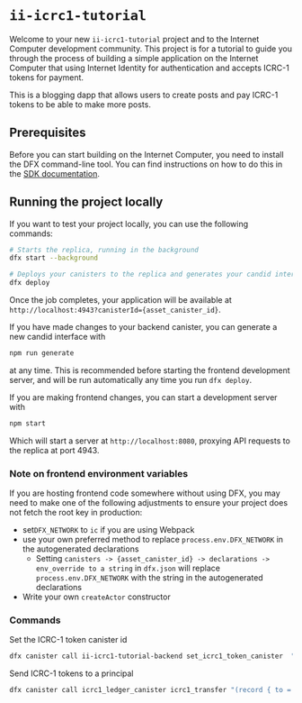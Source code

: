 # `ii-icrc1-tutorial`

Welcome to your new `ii-icrc1-tutorial` project and to the Internet Computer development community. This project is for a tutorial to guide you through the process of building a simple application on the Internet Computer that using Internet Identity for authentication and accepts ICRC-1 tokens for payment.

This is a blogging dapp that allows users to create posts and pay ICRC-1 tokens to be able to make more posts.

## Prerequisites

Before you can start building on the Internet Computer, you need to install the DFX command-line tool. You can find instructions on how to do this in the [SDK documentation](https://sdk.dfinity.org/docs/quickstart/quickstart-intro.html).

## Running the project locally

If you want to test your project locally, you can use the following commands:

```bash
# Starts the replica, running in the background
dfx start --background

# Deploys your canisters to the replica and generates your candid interface
dfx deploy
```

Once the job completes, your application will be available at `http://localhost:4943?canisterId={asset_canister_id}`.

If you have made changes to your backend canister, you can generate a new candid interface with

```bash
npm run generate
```

at any time. This is recommended before starting the frontend development server, and will be run automatically any time you run `dfx deploy`.

If you are making frontend changes, you can start a development server with

```bash
npm start
```

Which will start a server at `http://localhost:8080`, proxying API requests to the replica at port 4943.

### Note on frontend environment variables

If you are hosting frontend code somewhere without using DFX, you may need to make one of the following adjustments to ensure your project does not fetch the root key in production:

- set`DFX_NETWORK` to `ic` if you are using Webpack
- use your own preferred method to replace `process.env.DFX_NETWORK` in the autogenerated declarations
  - Setting `canisters -> {asset_canister_id} -> declarations -> env_override to a string` in `dfx.json` will replace `process.env.DFX_NETWORK` with the string in the autogenerated declarations
- Write your own `createActor` constructor


### Commands

Set the ICRC-1 token canister id

```bash
dfx canister call ii-icrc1-tutorial-backend set_icrc1_token_canister  "(\"mxzaz-hqaaa-aaaar-qaada-cai\")"
```

Send ICRC-1 tokens to a principal

```bash
dfx canister call icrc1_ledger_canister icrc1_transfer "(record { to = record { owner = principal \"akhd4-zekp3-xgj6k-yi2xm-kmhql-po33q-acj24-feepq-i7wik-kgigj-tae\";};  amount = 10000000000;})"
```
